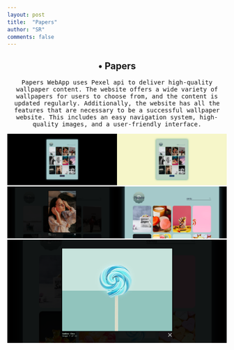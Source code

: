 ```yaml
---
layout: post
title:  "Papers"
author: "SR"
comments: false
---
```


<h2 align='center'>• Papers</h2>
  <samp>
    <p align="center">Papers WebApp uses Pexel api to deliver high-quality wallpaper content. The website offers a wide variety of wallpapers for users to choose from, and the content is updated regularly. Additionally, the website has all the features that are necessary to be a successful wallpaper website. This includes an easy navigation system, high-quality images, and a user-friendly interface.</p>
    </samp>
<img src="https://raw.githubusercontent.com/SauRavRwT/Papers/main/images/papers-1.png" width="50%" height="50%"><img src="https://raw.githubusercontent.com/SauRavRwT/Papers/main/images/papers-2.png" width="50%" height="50%">
<img src="https://raw.githubusercontent.com/SauRavRwT/Papers/main/images/papers-3.png" width="50%" height="50%"><img src="https://raw.githubusercontent.com/SauRavRwT/Papers/main/images/papers-4.png" width="50%" height="50%">

<img src="https://raw.githubusercontent.com/SauRavRwT/Papers/main/images/papers-5.png" width="100%" height="100%">
